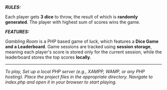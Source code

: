 ***RULES:***

Each player gets **3 dice** to throw, the result of which is **randomly generated**. The player with highest sum of scores wins the game.

***FEATURES:***

*Gambling Room* is a PHP based game of luck, which features a **Dice Game and a Leaderboard**.
Game sessions are tracked using **session storage**, meaning each player's score is stored only for the current session, while the leaderboard stores the top scores **locally**.

---

*To play, Set up a local PHP server (e.g., XAMPP, WAMP, or any PHP hosting). Place the project files in the appropriate directory. Navigate to index.php and open it in your browser to start playing.*
